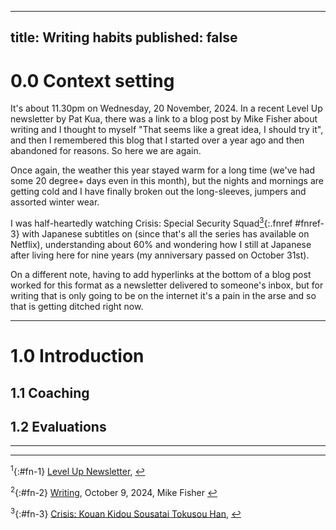 
---
title: Writing habits
published: false
---

# 0.0 Context setting
It's about 11.30pm on Wednesday, 20 November, 2024. In a recent Level Up newsletter by Pat Kua, there was a link to a blog post by Mike Fisher about writing and I thought to myself "That seems like a great idea, I should try it", and then I remembered this blog that I started over a year ago and then abandoned for reasons. So here we are again.

Once again, the weather this year stayed warm for a long time (we've had some 20 degree+ days even in this month), but the nights and mornings are getting cold and I have finally broken out the long-sleeves, jumpers and assorted winter wear.

I was half-heartedly watching Crisis: Special Security Squad[<sup>3</sup>](#fn-3){:.fnref #fnref-3} with Japanese subtitles on (since that's all the series has available on Netflix), understanding about 60% and wondering how I still at Japanese after living here for nine years (my anniversary passed on October 31st).

On a different note, having to add hyperlinks at the bottom of a blog post worked for this format as a newsletter delivered to someone's inbox, but for writing that is only going to be on the internet it's a pain in the arse and so that is getting ditched right now.

* * *

# 1.0 Introduction

## 1.1 Coaching

## 1.2 Evaluations


* * *


* * *

<sup>1</sup>{:#fn-1} [Level Up Newsletter](https://levelup.patkua.com/), [↩](#fnref-1)

<sup>2</sup>{:#fn-2} [Writing](https://mikefisher.substack.com/p/writing), October 9, 2024, Mike Fisher [↩](#fnref-2)

<sup>3</sup>{:#fn-3} [Crisis: Kouan Kidou Sousatai Tokusou Han](https://mydramalist.com/22164-crisis-kouan-kidou-sousatai-tokusou-han), [↩](#fnref-3)
